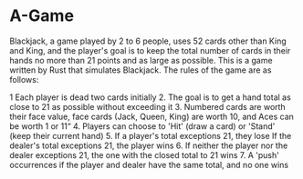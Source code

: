 # A-Game
Blackjack, a game played by 2 to 6 people, uses 52 cards other than King and King, and the player's goal is to keep the total number of cards in their hands no more than 21 points and as large as possible.
This is a game written by Rust that simulates Blackjack. The rules of the game are as follows: 


1 Each player is dead two cards initially
2. The goal is to get a hand total as close to 21 as possible without exceeding it
3. Numbered cards are worth their face value, face cards (Jack, Queen, King) are worth 10, and Aces can be worth 1 or 11“
4. Players can choose to 'Hit' (draw a card) or 'Stand' (keep their current hand)
5. If a player's total exceptions 21, they lose If the dealer's total exceptions 21, the player wins
6. If neither the player nor the dealer exceptions 21, the one with the closed total to 21 wins
7. A 'push' occurrences if the player and dealer have the same total, and no one wins
